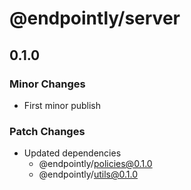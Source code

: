 # @endpointly/server

## 0.1.0

### Minor Changes

- First minor publish

### Patch Changes

- Updated dependencies
  - @endpointly/policies@0.1.0
  - @endpointly/utils@0.1.0
